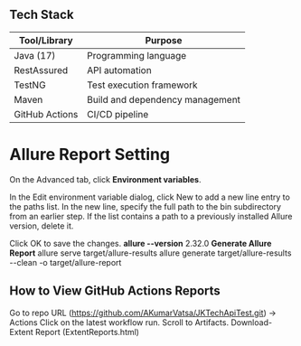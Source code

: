 

## Tech Stack

| Tool/Library      | Purpose                                |
|-------------------|----------------------------------------|
| Java (17)         | Programming language                   |
| RestAssured       | API automation                         |
| TestNG            | Test execution framework               |
| Maven             | Build and dependency management        |
| GitHub Actions    | CI/CD pipeline                         |


Allure Report Setting
=====================
On the Advanced tab, click **Environment variables**.

In the Edit environment variable dialog, click New to add a new line entry to the paths list.
In the new line, specify the full path to the bin subdirectory from an earlier step.
If the list contains a path to a previously installed Allure version, delete it.

Click OK to save the changes.
**allure --version**
2.32.0
**Generate Allure Report**
allure serve target/allure-results
allure generate target/allure-results --clean -o target/allure-report

## How to View GitHub Actions Reports
Go to repo URL (https://github.com/AKumarVatsa/JKTechApiTest.git) → Actions
Click on the latest workflow run.
Scroll to Artifacts.
Download-Extent Report (ExtentReports.html)





